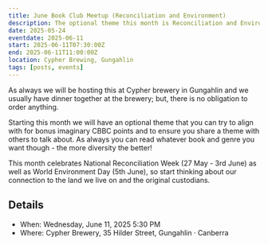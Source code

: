 ```yaml
---
title: June Book Club Meetup (Reconciliation and Environment)
description: The optional theme this month is Reconciliation and Environment to align with reconciliation week and world environment day.
date: 2025-05-24
eventdate: 2025-06-11
start: 2025-06-11T07:30:00Z
end: 2025-06-11T11:00:00Z
location: Cypher Brewing, Gungahlin
tags: [posts, events]
---
```



As always we will be hosting this at Cypher brewery in Gungahlin and we usually have dinner together at the brewery; but, there is no obligation to order anything.

Starting this month we will have an optional theme that you can try to align with for bonus imaginary CBBC points and to ensure you share a theme with others to talk about. As always you can read whatever book and genre you want though - the more diversity the better!

This month celebrates National Reconciliation Week (27 May - 3rd June) as well as World Environment Day (5th June), so start thinking about our connection to the land we live on and the original custodians.

## Details

- When: Wednesday, June 11, 2025 5:30 PM 
- Where: Cypher Brewery, 35 Hilder Street, Gungahlin · Canberra
